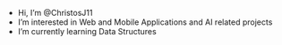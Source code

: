 -  Hi, I’m @ChristosJ11
- I’m interested in Web and Mobile Applications and AI related projects
- I’m currently learning Data Structures


<!---
ChristosJ11/ChristosJ11 is a ✨ special ✨ repository because its `README.md` (this file) appears on your GitHub profile.
You can click the Preview link to take a look at your changes.
--->
